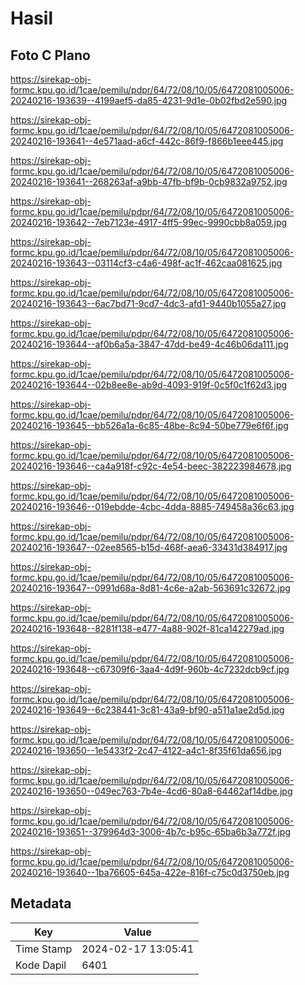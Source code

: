 # Hasil

## Foto C Plano

https://sirekap-obj-formc.kpu.go.id/1cae/pemilu/pdpr/64/72/08/10/05/6472081005006-20240216-193639--4199aef5-da85-4231-9d1e-0b02fbd2e590.jpg

https://sirekap-obj-formc.kpu.go.id/1cae/pemilu/pdpr/64/72/08/10/05/6472081005006-20240216-193641--4e571aad-a6cf-442c-86f9-f866b1eee445.jpg

https://sirekap-obj-formc.kpu.go.id/1cae/pemilu/pdpr/64/72/08/10/05/6472081005006-20240216-193641--268263af-a9bb-47fb-bf9b-0cb9832a9752.jpg

https://sirekap-obj-formc.kpu.go.id/1cae/pemilu/pdpr/64/72/08/10/05/6472081005006-20240216-193642--7eb7123e-4917-4ff5-99ec-9990cbb8a059.jpg

https://sirekap-obj-formc.kpu.go.id/1cae/pemilu/pdpr/64/72/08/10/05/6472081005006-20240216-193643--03114cf3-c4a6-498f-ac1f-462caa081625.jpg

https://sirekap-obj-formc.kpu.go.id/1cae/pemilu/pdpr/64/72/08/10/05/6472081005006-20240216-193643--6ac7bd71-9cd7-4dc3-afd1-9440b1055a27.jpg

https://sirekap-obj-formc.kpu.go.id/1cae/pemilu/pdpr/64/72/08/10/05/6472081005006-20240216-193644--af0b6a5a-3847-47dd-be49-4c46b06da111.jpg

https://sirekap-obj-formc.kpu.go.id/1cae/pemilu/pdpr/64/72/08/10/05/6472081005006-20240216-193644--02b8ee8e-ab9d-4093-919f-0c5f0c1f62d3.jpg

https://sirekap-obj-formc.kpu.go.id/1cae/pemilu/pdpr/64/72/08/10/05/6472081005006-20240216-193645--bb526a1a-6c85-48be-8c94-50be779e6f6f.jpg

https://sirekap-obj-formc.kpu.go.id/1cae/pemilu/pdpr/64/72/08/10/05/6472081005006-20240216-193646--ca4a918f-c92c-4e54-beec-382223984678.jpg

https://sirekap-obj-formc.kpu.go.id/1cae/pemilu/pdpr/64/72/08/10/05/6472081005006-20240216-193646--019ebdde-4cbc-4dda-8885-749458a36c63.jpg

https://sirekap-obj-formc.kpu.go.id/1cae/pemilu/pdpr/64/72/08/10/05/6472081005006-20240216-193647--02ee8565-b15d-468f-aea6-33431d384917.jpg

https://sirekap-obj-formc.kpu.go.id/1cae/pemilu/pdpr/64/72/08/10/05/6472081005006-20240216-193647--0991d68a-8d81-4c6e-a2ab-563691c32672.jpg

https://sirekap-obj-formc.kpu.go.id/1cae/pemilu/pdpr/64/72/08/10/05/6472081005006-20240216-193648--8281f138-e477-4a88-902f-81ca142279ad.jpg

https://sirekap-obj-formc.kpu.go.id/1cae/pemilu/pdpr/64/72/08/10/05/6472081005006-20240216-193648--c67309f6-3aa4-4d9f-960b-4c7232dcb9cf.jpg

https://sirekap-obj-formc.kpu.go.id/1cae/pemilu/pdpr/64/72/08/10/05/6472081005006-20240216-193649--6c238441-3c81-43a9-bf90-a511a1ae2d5d.jpg

https://sirekap-obj-formc.kpu.go.id/1cae/pemilu/pdpr/64/72/08/10/05/6472081005006-20240216-193650--1e5433f2-2c47-4122-a4c1-8f35f61da656.jpg

https://sirekap-obj-formc.kpu.go.id/1cae/pemilu/pdpr/64/72/08/10/05/6472081005006-20240216-193650--049ec763-7b4e-4cd6-80a8-64462af14dbe.jpg

https://sirekap-obj-formc.kpu.go.id/1cae/pemilu/pdpr/64/72/08/10/05/6472081005006-20240216-193651--379964d3-3006-4b7c-b95c-65ba6b3a772f.jpg

https://sirekap-obj-formc.kpu.go.id/1cae/pemilu/pdpr/64/72/08/10/05/6472081005006-20240216-193640--1ba76605-645a-422e-816f-c75c0d3750eb.jpg


## Metadata

| Key        | Value               |
| ---------- | ------------------- |
| Time Stamp | 2024-02-17 13:05:41 |
| Kode Dapil | 6401                |



